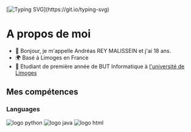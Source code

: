 <!---
d3n0x8/d3n0x8 is a ✨ special ✨ repository because its `README.md` (this file) appears on your GitHub profile.
You can click the Preview link to take a look at your changes.
--->

[![Typing SVG](https://readme-typing-svg.demolab.com?font=Fira+Code&duration=6000&pause=1500&color=3AC3F7&center=true&vCenter=true&random=false&width=500&lines=Hi%2C+I'm+Andr%C3%A9as+Rey+Malissein+!;Bonjour%2C+je+suis+Andr%C3%A9as+Rey+Malissein+!)](https://git.io/typing-svg)

# A propos de moi
- 👋 Bonjour, je m'appelle Andréas REY MALISSEIN et j'ai 18 ans.
- 🌍 Basé à Limoges en France
- 💼 Etudiant de première année de BUT Informatique à [l'université de Limoges](https://www.unilim.fr/)


## Mes compétences 
### Languages 

![logo python](https://camo.githubusercontent.com/64e7f76905b7ff4cf8e02977727d4ed8ad5fa33a0fbc204d87c40473ee8dc418/68747470733a2f2f736b696c6c69636f6e732e6465762f69636f6e733f693d7079)
![logo java](https://camo.githubusercontent.com/70382ec8b6ad4f51d96246f0371f9660d4709cd5894734ab3de46dae24ef48e0/68747470733a2f2f736b696c6c69636f6e732e6465762f69636f6e733f693d6a617661)
![logo html](https://camo.githubusercontent.com/4c31cabd8b3aa138d55adcf0a5415e5f71f38f4f5eb0ef7312ef675077834b8d/68747470733a2f2f736b696c6c69636f6e732e6465762f69636f6e733f693d68746d6c)
